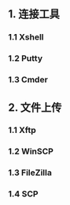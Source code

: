 ## 1. 连接工具

### 1.1 Xshell



### 1.2 Putty



### 1.3 Cmder



## 2. 文件上传

### 1.1 Xftp



### 1.2 WinSCP



### 1.3 FileZilla



### 1.4 SCP

